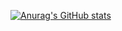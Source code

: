 
[![Anurag's GitHub stats](https://github-readme-stats.vercel.app/api?username=JaeHyun-Ban&theme=gotham)](https://github.com/anuraghazra/github-readme-stats)

<!--
### Hi there 👋 
**JaeHyun-Ban/JaeHyun-Ban** is a ✨ _special_ ✨ repository because its `README.md` (this file) appears on your GitHub profile.

Here are some ideas to get you started:

- 🔭 I’m currently working on ...
- 🌱 I’m currently learning ...
- 👯 I’m looking to collaborate on ...
- 🤔 I’m looking for help with ...
- 💬 Ask me about ...
- 📫 How to reach me: ...
- 😄 Pronouns: ...
- ⚡ Fun fact: ...
-->
